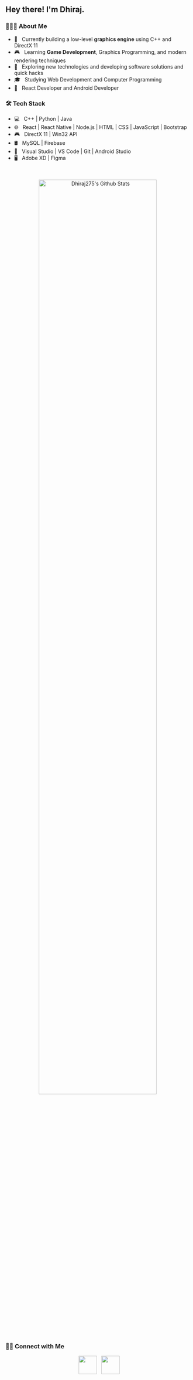 <h2> Hey there! I'm Dhiraj.</h2>
<h3> 👨🏻‍💻 About Me </h3>

- 🔭 &nbsp; Currently building a low-level **graphics engine** using C++ and DirectX 11  
- 🎮 &nbsp; Learning **Game Development**, Graphics Programming, and modern rendering techniques  
- 🤔 &nbsp; Exploring new technologies and developing software solutions and quick hacks  
- 🎓 &nbsp; Studying Web Development and Computer Programming  
- 💼 &nbsp; React Developer and Android Developer  

<h3>🛠 Tech Stack</h3>

- 💻 &nbsp; C++ | Python | Java  
- 🌐 &nbsp; React | React Native | Node.js | HTML | CSS | JavaScript | Bootstrap  
- 🎮 &nbsp; DirectX 11 | Win32 API  
- 🛢 &nbsp; MySQL | Firebase  
- 🔧 &nbsp; Visual Studio | VS Code | Git | Android Studio  
- 🖥 &nbsp; Adobe XD | Figma  

<br>
<p align="center">
<img style="width:80%" align="center" src="https://github-readme-stats.vercel.app/api?username=Dhiraj275&include_all_commits=true&count_private=true&show_icons=true&line_height=20&title_color=7A7ADB&icon_color=2234AE&text_color=D3D3D3&bg_color=0,000000,130F40" alt="Dhiraj275's Github Stats">
</p>
</br>

<h3> 🤝🏻 Connect with Me </h3>

<p align="center">
&nbsp; <a href="https://twitter.com/DhruvInTech" target="_blank" rel="noopener noreferrer"><img src="https://img.icons8.com/color/twitter" width="50" /></a>  
&nbsp; <a href="https://www.linkedin.com/in/dhiraj-prajapati-web-dev/" target="_blank" rel="noopener noreferrer"><img src="https://img.icons8.com/color/linkedin" width="50" /></a>  
</p>
